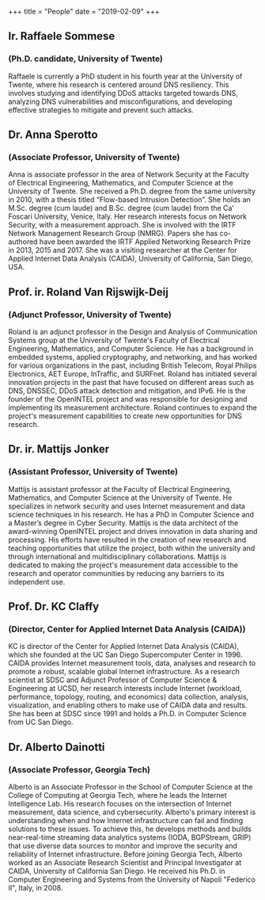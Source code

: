 +++
title = "People"
date = "2019-02-09"
+++

## Ir. Raffaele Sommese
### (Ph.D. candidate, University of Twente)

Raffaele is currently a PhD student in his fourth year at the University of Twente, where his research is centered around DNS resiliency. This involves studying and identifying DDoS attacks targeted towards DNS, analyzing DNS vulnerabilities and misconfigurations, and developing effective strategies to mitigate and prevent such attacks.

## Dr. Anna Sperotto
### (Associate Professor, University of Twente)

Anna is associate professor in the area of Network Security  at the Faculty of Electrical Engineering, Mathematics, and Computer Science at the University of Twente. She received a Ph.D. degree from the same university in 2010, with a thesis titled “Flow-based Intrusion Detection”. She holds an M.Sc. degree (cum laude) and B.Sc. degree (cum laude) from the Ca’ Foscari University, Venice, Italy. Her research interests focus on Network Security, with a measurement approach. She is involved with the IRTF Network Management Research Group (NMRG). Papers she has co-authored have been awarded the IRTF Applied Networking Research Prize in 2013, 2015 and 2017. She was a visiting researcher at the Center for Applied Internet Data Analysis (CAIDA), University of California, San Diego, USA.

## Prof. ir. Roland Van Rijswijk-Deij
### (Adjunct Professor, University of Twente)

Roland is an adjunct professor in the Design and Analysis of Communication Systems group at the University of Twente's Faculty of Electrical Engineering, Mathematics, and Computer Science. He has a background in embedded systems, applied cryptography, and networking, and has worked for various organizations in the past, including British Telecom, Royal Philips Electronics, AET Europe, InTraffic, and SURFnet. Roland has initiated several innovation projects in the past that have focused on different areas such as DNS, DNSSEC, DDoS attack detection and mitigation, and IPv6. He is the founder of the OpenINTEL project and was responsible for designing and implementing its measurement architecture. Roland continues to expand the project's measurement capabilities to create new opportunities for DNS research.

## Dr. ir. Mattijs Jonker
### (Assistant Professor, University of Twente)

Mattijs is assistant professor at the Faculty of Electrical Engineering, Mathematics, and Computer Science at the University of Twente. He specializes in network security and uses Internet measurement and data science techniques in his research. He has a PhD in Computer Science and a Master’s degree in Cyber Security. Mattijs is the data architect of the award-winning OpenINTEL project and drives innovation in data sharing and processing. His efforts have resulted in the creation of new research and teaching opportunities that utilize the project, both within the university and through international and multidisciplinary collaborations. Mattijs is dedicated to making the project's measurement data accessible to the research and operator communities by reducing any barriers to its independent use.


## Prof. Dr. KC Claffy
### (Director, Center for Applied Internet Data Analysis (CAIDA))

KC is director of the Center for Applied Internet Data Analysis (CAIDA), which
she founded at the UC San Diego Supercomputer Center in 1996. CAIDA provides Internet
measurement tools, data, analyses and research to promote a robust, scalable global Internet
infrastructure. As a research scientist at SDSC and Adjunct Professor of Computer Science
& Engineering at UCSD, her research interests include Internet (workload, performance,
topology, routing, and economics) data collection, analysis, visualization, and enabling others
to make use of CAIDA data and results. She has been at SDSC since 1991 and holds a Ph.D.
in Computer Science from UC San Diego. 

## Dr. Alberto Dainotti
### (Associate Professor, Georgia Tech)

Alberto is an Associate Professor in the School of Computer Science at the College of Computing at Georgia Tech,
where he leads the Internet Intelligence Lab. His research focuses on the intersection of Internet measurement,
data science, and cybersecurity. Alberto's primary interest is understanding when and how Internet infrastructure
can fail and finding solutions to these issues. To achieve this, he develops methods and builds near-real-time
streaming data analytics systems (IODA, BGPStream, GRIP) that use diverse data sources to monitor and improve
the security and reliability of Internet infrastructure. 
Before joining Georgia Tech, Alberto worked as an Associate Research Scientist and Principal Investigator at 
CAIDA, University of California San Diego.
He received his Ph.D. in Computer Engineering and Systems from the University of Napoli "Federico II", Italy, in 2008.
